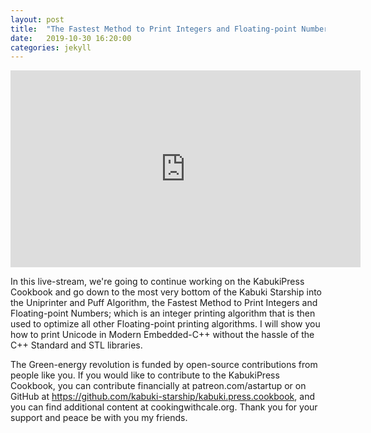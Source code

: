 ```yaml
---
layout: post
title:  "The Fastest Method to Print Integers and Floating-point Numbers and Uniprinter Explained."
date:   2019-10-30 16:20:00
categories: jekyll
---
```


<iframe width="560" height="315" src="https://www.youtube.com/embed/wkFGtG3-tdg" frameborder="0" allow="accelerometer; autoplay; encrypted-media; gyroscope; picture-in-picture" allowfullscreen></iframe>

In this live-stream, we're going to continue working on the KabukiPress Cookbook and go down to the most very bottom of the Kabuki Starship into the Uniprinter and Puff Algorithm, the Fastest Method to Print Integers and Floating-point Numbers; which is an integer printing algorithm that is then used to optimize all other Floating-point printing algorithms. I will show you how to print Unicode in Modern Embedded-C++ without the hassle of the C++ Standard and STL libraries.

The Green-energy revolution is funded by open-source contributions from people like you. If you would like to contribute to the KabukiPress Cookbook, you can contribute financially at patreon.com/astartup or on GitHub at https://github.com/kabuki-starship/kabuki.press.cookbook, and you can find additional content at cookingwithcale.org. Thank you for your support and peace be with you my friends.
